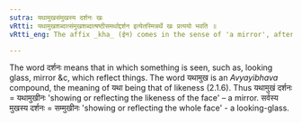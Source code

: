 ```yaml
---
sutra: यथामुखसंमुखस्य दर्शनः खः
vRtti: यथामुखशब्दात्संमुखशब्दात्षष्ठीसमर्थाद्दर्शन इत्येतस्मिन्नर्थे खः प्रत्ययो भवति ॥
vRtti_eng: The affix _kha_ (ईन) comes in the sense of 'a mirror', after the words _yathamukha_, and _sanmukha_ being in the 6th case in construction.

---
```

The word दर्शनः means that in which something is seen, such as, looking glass, mirror &c, which reflect things. The word यथामुख is an _Avyayibhava_ compound, the meaning of यथा being that of likeness (2.1.6). Thus यथामुखं दर्शनः = यथामुखीनः 'showing or reflecting the likeness of the face' – a  mirror. सर्वस्य मुखस्य दर्शनः = सम्मुखीनः 'showing or reflecting the whole face' - a looking-glass.  